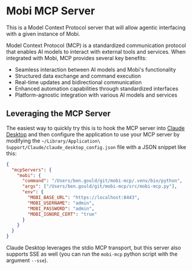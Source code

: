 # Mobi MCP Server
This is a Model Context Protocol server that will allow agentic interfacing with a given instance of Mobi.

Model Context Protocol (MCP) is a standardized communication protocol that enables AI models to interact with external
tools and services. When integrated with Mobi, MCP provides several key benefits:

- Seamless interaction between AI models and Mobi's functionality
- Structured data exchange and command execution
- Real-time updates and bidirectional communication
- Enhanced automation capabilities through standardized interfaces
- Platform-agnostic integration with various AI models and services

## Leveraging the MCP Server
The easiest way to quickly try this is to hook the MCP server into [Claude Desktop](https://claude.ai/download) and then
configure the application to use your MCP server by modifying the 
`~/Library/Application\ Support/Claude/claude_desktop_config.json` file with a JSON snippet like this:

```json
{
  "mcpServers": {
    "mobi": {
      "command": "/Users/ben.gould/git/mobi-mcp/.venv/bin/python",
      "args": ["/Users/ben.gould/git/mobi-mcp/src/mobi-mcp.py"],
      "env": {
        "MOBI_BASE_URL": "https://localhost:8443",
        "MOBI_USERNAME": "admin",
        "MOBI_PASSWORD": "admin",
        "MOBI_IGNORE_CERT": "true"
      }
    }
  }
}
```

Claude Desktop leverages the stdio MCP transport, but this server also supports SSE as well (you can run the `mobi-mcp`
python script with the argument `--sse`).  





